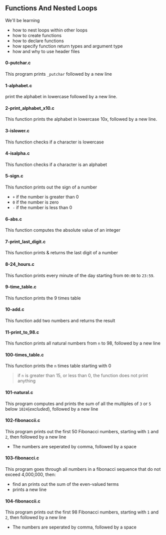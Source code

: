 ## Functions And Nested Loops
We'll be learning
* how to nest loops within other loops
* how to create functions
* how to declare functions
* how specify function return types and argument type
* how and why to use header files

#### 0-putchar.c
This program prints `_putchar` followed by a new line

#### 1-alphabet.c
print the alphabet in lowercase followed by a new line.

#### 2-print_alphabet_x10.c
This function prints the alphabet in lowercase 10x, followed by a new line.

#### 3-islower.c
This function checks if a character is lowercase

#### 4-isalpha.c
This function checks if a character is an alphabet

#### 5-sign.c
This function prints out the sign of a number
* `+` if the number is greater than 0
* `0` if the number is zero
* `-` if the number is less than 0

#### 6-abs.c
This function computes the absolute value of an integer

#### 7-print_last_digit.c
This function prints & returns the last digit of a number

#### 8-24_hours.c
This function prints every minute of the day starting from `00:00` to `23:59`.

#### 9-time_table.c
This function prints the 9 times table

#### 10-add.c
This function add two numbers and returns the result

#### 11-print_to_98.c
This function prints all natural numbers from `n` to 98, followed by a new line

#### 100-times_table.c
This function prints the `n` times table starting with 0
> if `n` is greater than 15, or less than 0, the function does not print anything

#### 101-natural.c
This program computes and prints the sum of all the multiples of `3` or `5` below `1024`(_excluded_), followed by a new line

#### 102-fibonaccii.c
This program prints out the first 50 Fibonacci numbers, starting with `1` and `2`, then followed by a new line
* The numbers are seperated by comma, followed by a space

#### 103-fibonacci.c
This program goes through all numbers in a fibonacci sequence that do not exceed 4,000,000, then:
* find an prints out the sum of the even-valued terms
* prints a new line

#### 104-fibonaccii.c
This program prints out the first 98 Fibonacci numbers, starting with `1` and `2`, then followed by a new line
* The numbers are seperated by comma, followed by a space
